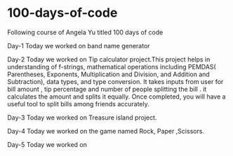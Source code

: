 # 100-days-of-code
Following course of Angela Yu titled 100 days of code

Day-1
Today we worked on band name generator

Day-2
Today we worked on Tip calculator project.This project helps in  understanding of f-strings, mathematical operations including PEMDAS( Parentheses, Exponents, Multiplication and Division, and Addition and Subtraction), data types, and type conversion. It takes inputs from user  for bill amount , tip percentage and number of people splitting the bill . it calculates the amount and splits it equally. Once completed, you will have a useful tool to split bills among friends accurately.

Day-3
Today we worked on Treasure island project.

Day-4 
Today we worked on the game named Rock, Paper ,Scissors.

Day-5 
Today we worked on 
